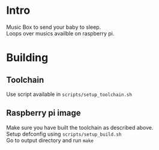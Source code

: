 # Intro
Music Box to send your baby to sleep.  
Loops over musics availble on raspberry pi.

# Building
## Toolchain
Use script available in `scripts/setup_toolchain.sh`

## Raspberry pi image
Make sure you have built the toolchain as described above.  
Setup defconfig using `scripts/setup_build.sh`  
Go to output directory and run `make`
